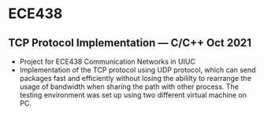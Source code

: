 # ECE438
## TCP Protocol Implementation — C/C++ Oct 2021
* Project for ECE438 Communication Networks in UIUC
* Implementation of the TCP protocol using UDP protocol, which can send packages fast and efficiently without losing the abililty to rearrange the usage of bandwidth when sharing the path with other process. The testing environment was set up using two different virtual machine on PC.
